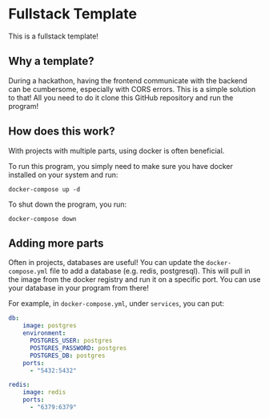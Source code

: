 # Fullstack Template

This is a fullstack template!

## Why a template?
During a hackathon, having the frontend communicate with the backend can be cumbersome, especially with CORS errors. This is a simple solution to that! All you need to do it clone this GitHub repository and run the program!

## How does this work?
With projects with multiple parts, using docker is often beneficial.

To run this program, you simply need to make sure you have docker installed on your system and run:
```
docker-compose up -d
```

To shut down the program, you run:
```
docker-compose down
```

## Adding more parts
Often in projects, databases are useful! You can update the `docker-compose.yml` file to add a database (e.g. redis, postgresql). This will pull in the image from the docker registry and run it on a specific port. You can use your database in your program from there!

For example, in `docker-compose.yml`, under `services`, you can put:
```yaml
db:
    image: postgres
    environment:
      POSTGRES_USER: postgres
      POSTGRES_PASSWORD: postgres
      POSTGRES_DB: postgres
    ports:
      - "5432:5432"

redis:
    image: redis
    ports:
      - "6379:6379"
```
